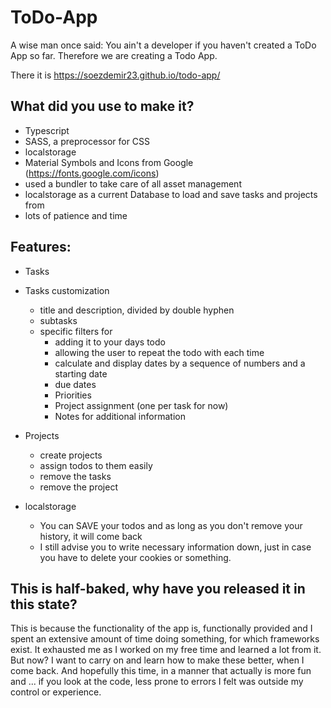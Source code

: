 # ToDo-App
A wise man once said:
You ain't a developer if you haven't created a ToDo App so far.
Therefore we are creating a Todo App.


There it is
https://soezdemir23.github.io/todo-app/

## What did you use to make it?
+ Typescript
+ SASS, a preprocessor for CSS
+ localstorage
+ Material Symbols and Icons from Google (https://fonts.google.com/icons)
+ used a bundler to take care of all asset management
+ localstorage as a current Database to load and save tasks and projects from
+ lots of patience and time


## Features:
+ Tasks
+ Tasks customization
    + title and description, divided by double hyphen
    + subtasks
    + specific filters for 
        + adding it to your days todo
        + allowing the user to repeat the todo with each time
        + calculate and display dates by a sequence of numbers and a starting date
        + due dates
        + Priorities
        + Project assignment (one per task for now)
        + Notes for additional information
+ Projects
    + create projects
    + assign todos to them easily
    + remove the tasks
    + remove the project

+ localstorage
    + You can SAVE your todos and as long as you don't remove your history, it will come back
    + I still advise you to write necessary information down, just in case you have to delete your cookies or something.

## This is half-baked, why have you released it in this state?

This is because the functionality of the app is, functionally provided and I spent an extensive amount of time doing something, for which frameworks exist.
It exhausted me as I worked on my free time and learned a lot from it.
But now? I want to carry on and learn how to make these better, when I come back.
And hopefully this time, in a manner that actually is more fun and ... if you look at the code,
less prone to errors I felt was outside my control or experience.
